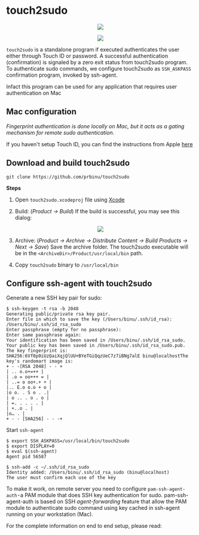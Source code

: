 # touch2sudo
<p align="center">
  <img src="https://github.com/prbinu/touch2sudo/raw/master/images/t2s-2.png">
</p>

<p align="center">
  <img src="https://github.com/prbinu/touch2sudo/raw/master/images/t2s-1.png">
</p>

`touch2sudo` is a standalone program if executed authenticates the user either through Touch ID or password. A successful authentication (confirmation) is signaled by a zero exit status from touch2sudo program.
To authenticate sudo commands, we configure touch2sudo as `SSH_ASKPASS` confirmation program, invoked by ssh-agent.

Infact this program can be used for any application that requires user authentication on Mac

## Mac configuration

*Fingerprint authentication is done locally on Mac, but it acts as a gating mechanism for remote sudo authentication.*

If you haven't setup Touch ID, you can find the instructions from Apple [here](https://support.apple.com/en-us/HT207054)

## Download and build touch2sudo

```
git clone https://github.com/prbinu/touch2sudo
```

**Steps**

1. Open `touch2sudo.xcodeproj` file using [Xcode](https://developer.apple.com/xcode/)

2. Build: (*Product -> Build*) If the build is successful, you may see this dialog:

<p align="center">
  <img src="https://github.com/prbinu/touch2sudo/raw/master/images/t2s-3.png">
</p>


3. Archive: (*Product -> Archive -> Distribute Content -> Build Products -> Next -> Save*) Save the archive folder. The touch2sudo executable will be in the `<ArchiveDir>/Product/usr/local/bin` path.

4. Copy `touch2sudo` binary to `/usr/local/bin`


## Configure ssh-agent with touch2sudo

Generate a new SSH key pair for sudo:

```
$ ssh-keygen -t rsa -b 2048
Generating public/private rsa key pair.
Enter file in which to save the key (/Users/binu/.ssh/id_rsa): /Users/binu/.ssh/id_rsa_sudo
Enter passphrase (empty for no passphrase):
Enter same passphrase again:
Your identification has been saved in /Users/binu/.ssh/id_rsa_sudo.
Your public key has been saved in /Users/binu/.ssh/id_rsa_sudo.pub.
The key fingerprint is:
SHA256:6Vf0p0iUzQaiXqjQlUU+BYeTGiQqzUeC7z7iBNg7alE binu@localhostThe key's randomart image is:
+ - -[RSA 2048] - - +
| .. o.o+=++ |
| .o = oo+++ = |
| ..= o oo+.+ + |
|.. E.o o.o + o |
|o o. . S o . .|
| o .. . o . o |
| =. . . . . |
| +..o . |
|o… . |
+ - - [SHA256] - - -+
```

Start `ssh-agent`

```
$ export SSH_ASKPASS=/usr/local/bin/touch2sudo
$ export DISPLAY=0
$ eval $(ssh-agent)
Agent pid 56587

$ ssh-add -c ~/.ssh/id_rsa_sudo
Identity added: /Users/binu/.ssh/id_rsa_sudo (binu@localhost)
The user must confirm each use of the key
```

To make it work, on remote server you need to configure `pam-ssh-agent-auth` - a PAM module that does SSH key authentication for sudo. 
pam-ssh-agent-auth is based on SSH *agent-forwarding* feature that allow the PAM module to authenticate sudo command using key cached in ssh-agent running on your workstation (Mac).

For the complete information on end to end setup, please read:  <TODO>

>
